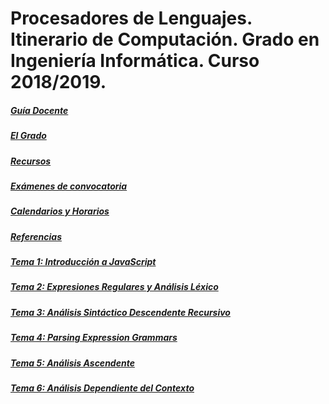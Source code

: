 # Procesadores de Lenguajes. Itinerario de Computación. Grado en Ingeniería Informática. Curso 2018/2019.

##### [Guía Docente](https://www.ull.es/apps/guias/guias/view_guide/16020/)

##### [El Grado](degree.md)

##### [Recursos](resources.md)

##### [Exámenes de convocatoria](exams.md)

##### [Calendarios y Horarios](timetables.md)

##### [Referencias](references.md)

##### [Tema 1: Introducción a JavaScript](https://ull-esit-pl-1819.github.io/tema-1-introduccion-a-js/#referencias-y-recursos-para-el-tema-1º)

##### [Tema 2: Expresiones Regulares y Análisis Léxico]()

##### [Tema 3: Análisis Sintáctico Descendente Recursivo]()

##### [Tema 4: Parsing Expression Grammars]()

##### [Tema 5: Análisis Ascendente]()

##### [Tema 6: Análisis Dependiente del Contexto]()